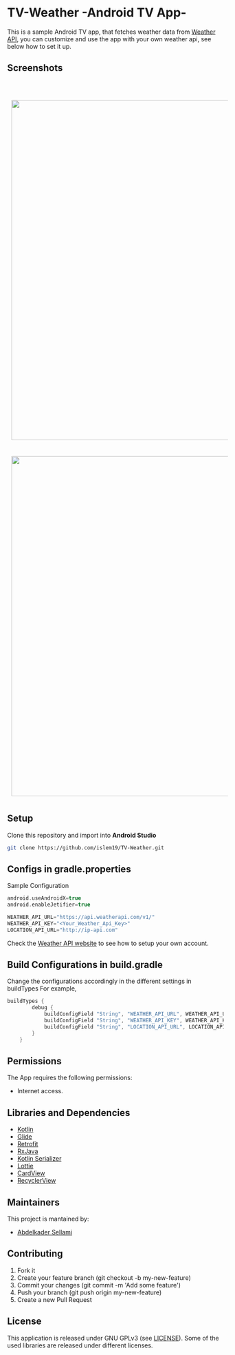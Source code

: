 # TV-Weather -Android TV App-

This is a sample Android TV app, that fetches weather data from [Weather API](https://www.weatherapi.com), you can customize and use the app with your own weather api, see below how to set it up.

## Screenshots
<br><br>
[<img src="screenshots/screenshot1.gif" align="center"
width="790"
    hspace="10" vspace="10">](screenshots/screenshot1.gif)
<br><br>
[<img src="screenshots/screenshot2.gif" align="center"
width="790"
    hspace="10" vspace="10">](screenshots/screenshot2.gif)

## Setup
Clone this repository and import into **Android Studio**
```bash
git clone https://github.com/islem19/TV-Weather.git
```
## Configs in gradle.properties
Sample Configuration

```gradle
android.useAndroidX=true
android.enableJetifier=true

WEATHER_API_URL="https://api.weatherapi.com/v1/"
WEATHER_API_KEY="<Your_Weather_Api_Key>"
LOCATION_API_URL="http://ip-api.com"
```

Check the [Weather API website](https://www.weatherapi.com/) to see how to setup your own account.

## Build Configurations in build.gradle

Change the configurations accordingly in the different settings in buildTypes For example,
```gradle
buildTypes {
        debug {
            buildConfigField "String", "WEATHER_API_URL", WEATHER_API_URL
            buildConfigField "String", "WEATHER_API_KEY", WEATHER_API_KEY
            buildConfigField "String", "LOCATION_API_URL", LOCATION_API_URL
        }
    }
```

## Permissions
The App requires the following permissions:
- Internet access.

## Libraries and Dependencies
- [Kotlin](https://kotlinlang.org/)
- [Glide](https://github.com/bumptech/glide)
- [Retrofit](https://square.github.io/retrofit/)
- [RxJava](https://github.com/ReactiveX/RxAndroid)
- [Kotlin Serializer](https://github.com/Kotlin/kotlinx.serialization)
- [Lottie](https://airbnb.design/lottie/)
- [CardView](https://developer.android.com/jetpack/androidx/releases/cardview)
- [RecyclerView](https://developer.android.com/jetpack/androidx/releases/recyclerview)

## Maintainers
This project is mantained by:
* [Abdelkader Sellami](https://github.com/islem19)


## Contributing

1. Fork it
2. Create your feature branch (git checkout -b my-new-feature)
3. Commit your changes (git commit -m 'Add some feature')
4. Push your branch (git push origin my-new-feature)
5. Create a new Pull Request


## License
This application is released under GNU GPLv3 (see [LICENSE](LICENSE)). Some of the used libraries are released under different licenses.
